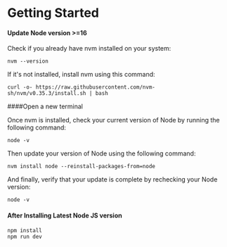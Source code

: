 
# Getting Started
#### Update Node version >=16

Check if you already have nvm installed on your system:  
```
nvm --version
```

If it's not installed, install nvm using this command:    
```
curl -o- https://raw.githubusercontent.com/nvm-sh/nvm/v0.35.3/install.sh | bash

```
####Open a new terminal

Once nvm is installed, check your current version of Node by running the following command:
```
node -v
```
Then update your version of Node using the following command:  
```
nvm install node --reinstall-packages-from=node

```
And finally, verify that your update is complete by rechecking your Node version:  
```
node -v

```

#### After Installing Latest Node JS version

```
npm install
npm run dev
```